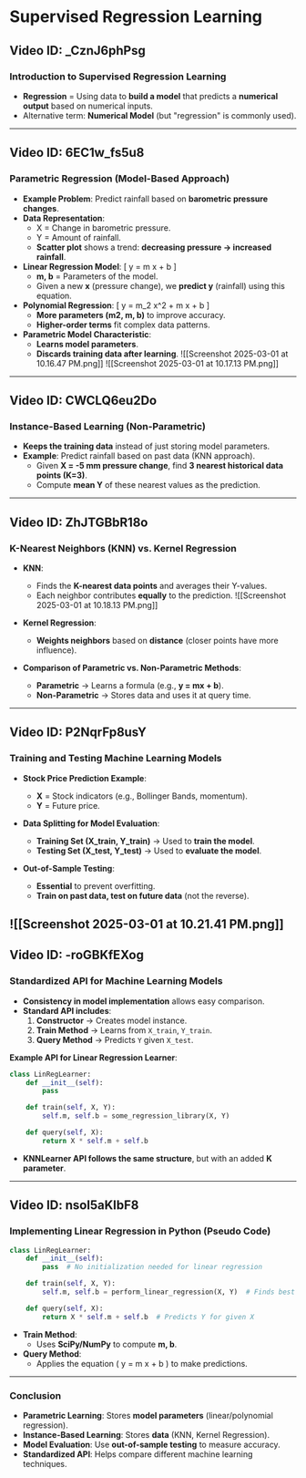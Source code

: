 # Supervised Regression Learning

## Video ID: _CznJ6phPsg
### Introduction to Supervised Regression Learning
- **Regression** = Using data to **build a model** that predicts a **numerical output** based on numerical inputs.
- Alternative term: **Numerical Model** (but "regression" is commonly used).

---

## Video ID: 6EC1w_fs5u8
### Parametric Regression (Model-Based Approach)
- **Example Problem**: Predict rainfall based on **barometric pressure changes**.
- **Data Representation**:
  - X = Change in barometric pressure.
  - Y = Amount of rainfall.
  - **Scatter plot** shows a trend: **decreasing pressure → increased rainfall**.
- **Linear Regression Model**:
  \[ y = m x + b \]
  - **m, b** = Parameters of the model.
  - Given a new **x** (pressure change), we **predict y** (rainfall) using this equation.
- **Polynomial Regression**:
  \[ y = m_2 x^2 + m x + b \]
  - **More parameters (m2, m, b)** to improve accuracy.
  - **Higher-order terms** fit complex data patterns.
- **Parametric Model Characteristic**:  
  - **Learns model parameters**.
  - **Discards training data after learning**.
![[Screenshot 2025-03-01 at 10.16.47 PM.png]]
![[Screenshot 2025-03-01 at 10.17.13 PM.png]]
---

## Video ID: CWCLQ6eu2Do
### Instance-Based Learning (Non-Parametric)
- **Keeps the training data** instead of just storing model parameters.
- **Example**: Predict rainfall based on past data (KNN approach).
  - Given **X = -5 mm pressure change**, find **3 nearest historical data points (K=3)**.
  - Compute **mean Y** of these nearest values as the prediction.

---

## Video ID: ZhJTGBbR18o
### K-Nearest Neighbors (KNN) vs. Kernel Regression
- **KNN**:
  - Finds the **K-nearest data points** and averages their Y-values.
  - Each neighbor contributes **equally** to the prediction.
![[Screenshot 2025-03-01 at 10.18.13 PM.png]]
- **Kernel Regression**:
  - **Weights neighbors** based on **distance** (closer points have more influence).

- **Comparison of Parametric vs. Non-Parametric Methods**:
  - **Parametric** → Learns a formula (e.g., **y = mx + b**).
  - **Non-Parametric** → Stores data and uses it at query time.

---

## Video ID: P2NqrFp8usY
### Training and Testing Machine Learning Models
- **Stock Price Prediction Example**:
  - **X** = Stock indicators (e.g., Bollinger Bands, momentum).
  - **Y** = Future price.

- **Data Splitting for Model Evaluation**:
  - **Training Set (X_train, Y_train)** → Used to **train the model**.
  - **Testing Set (X_test, Y_test)** → Used to **evaluate the model**.

- **Out-of-Sample Testing**:
  - **Essential** to prevent overfitting.
  - **Train on past data, test on future data** (not the reverse).

![[Screenshot 2025-03-01 at 10.21.41 PM.png]]
---

## Video ID: -roGBKfEXog
### Standardized API for Machine Learning Models
- **Consistency in model implementation** allows easy comparison.
- **Standard API includes**:
  1. **Constructor** → Creates model instance.
  2. **Train Method** → Learns from `X_train`, `Y_train`.
  3. **Query Method** → Predicts `Y` given `X_test`.

**Example API for Linear Regression Learner**:
```python
class LinRegLearner:
    def __init__(self):
        pass

    def train(self, X, Y):
        self.m, self.b = some_regression_library(X, Y)

    def query(self, X):
        return X * self.m + self.b
```
- **KNNLearner API follows the same structure**, but with an added **K parameter**.

---

## Video ID: nsol5aKIbF8
### Implementing Linear Regression in Python (Pseudo Code)
```python
class LinRegLearner:
    def __init__(self):
        pass  # No initialization needed for linear regression

    def train(self, X, Y):
        self.m, self.b = perform_linear_regression(X, Y)  # Finds best m, b

    def query(self, X):
        return X * self.m + self.b  # Predicts Y for given X
```
- **Train Method**:
  - Uses **SciPy/NumPy** to compute **m, b**.
- **Query Method**:
  - Applies the equation \( y = m x + b \) to make predictions.

---

### Conclusion
- **Parametric Learning**: Stores **model parameters** (linear/polynomial regression).
- **Instance-Based Learning**: Stores **data** (KNN, Kernel Regression).
- **Model Evaluation**: Use **out-of-sample testing** to measure accuracy.
- **Standardized API**: Helps compare different machine learning techniques.

